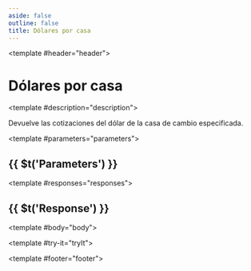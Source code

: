 ```yaml
---
aside: false
outline: false
title: Dólares por casa
---
```


<script setup>
import { useRoute, useData } from 'vitepress'

const route = useRoute()

const { isDark } = useData()
</script>

<Path method="GET" id="get-cotizaciones-dolares-casa">

<template #header="header">

# Dólares por casa

</template>

<template #description="description">

Devuelve las cotizaciones del dólar de la casa de cambio especificada.

<!--@include: ./parts/get-cotizaciones-dolares-casa-description-after.md -->

</template>

<template #parameters="parameters">

## {{ $t('Parameters') }}

<Parameters operation-id="get-cotizaciones-dolares-casa" :parameters="parameters.parameters" />

</template>

<template #responses="responses">

## {{ $t('Response') }}

<Responses :responses="responses.responses" :schema="responses.schema" :responseType="responses.responseType" :isDark="isDark">

<template #body="body">

<ResponseBody :schema="body.schema" :responseType="body.responseType" />

</template>

</Responses>

</template>

<template #try-it="tryIt">

<TryWithVariables :operation-id="tryIt.operationId" :method="tryIt.method" :path="tryIt.path" :baseUrl="tryIt.baseUrl" :isDark="isDark" />

</template>

<template #footer="footer">

<OAFooter />

<!--@include: ./parts/get-cotizaciones-dolares-casa-footer.md -->

</template>

</Path>
